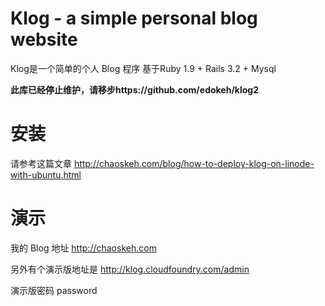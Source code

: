 # Klog - a simple personal blog website

Klog是一个简单的个人 Blog 程序
基于Ruby 1.9 + Rails 3.2 + Mysql

**此库已经停止维护，请移步https://github.com/edokeh/klog2**

# 安装

请参考这篇文章
http://chaoskeh.com/blog/how-to-deploy-klog-on-linode-with-ubuntu.html

# 演示

我的 Blog 地址 http://chaoskeh.com

另外有个演示版地址是 http://klog.cloudfoundry.com/admin

演示版密码 password


